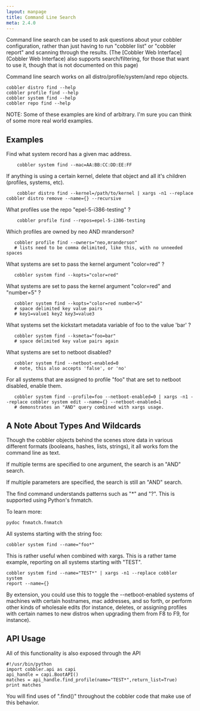 ```yaml
---
layout: manpage
title: Command Line Search
meta: 2.4.0
---
```


Command line search can be used to ask questions about your cobbler
configuration, rather than just having to run "cobbler list" or
"cobbler report" and scanning through the results. (The
[Cobbler Web Interface](Cobbler Web Interface) also
supports search/filtering, for those that want to use it, though
that is not documented on this page)

Command line search works on all distro/profile/system/and repo
objects.

    cobbler distro find --help
    cobbler profile find --help
    cobbler system find --help
    cobbler repo find --help

NOTE: Some of these examples are kind of arbitrary. I'm sure you
can think of some more real world examples.

## Examples

Find what system record has a given mac address.

        cobbler system find --mac=AA:BB:CC:DD:EE:FF

If anything is using a certain kernel, delete that object and all
it's children (profiles, systems, etc).

     
        cobbler distro find --kernel=/path/to/kernel | xargs -n1 --replace cobbler distro remove --name={} --recursive

What profiles use the repo "epel-5-i386-testing" ?

        cobbler profile find --repos=epel-5-i386-testing

Which profiles are owned by neo AND mranderson?

       cobbler profile find --owners="neo,mranderson"
       # lists need to be comma delimited, like this, with no unneeded spaces

What systems are set to pass the kernel argument "color=red" ?

       cobbler system find --kopts="color=red"

What systems are set to pass the kernel argument "color=red" and
"number=5" ?

       cobbler system find --kopts="color=red number=5"
       # space delimited key value pairs
       # key1=value1 key2 key3=value3
      

What systems set the kickstart metadata variable of foo to the
value 'bar' ?

       cobbler system find --ksmeta="foo=bar"
       # space delimited key value pairs again

What systems are set to netboot disabled?

       cobbler system find --netboot-enabled=0
       # note, this also accepts 'false', or 'no'

For all systems that are assigned to profile "foo" that are set to
netboot disabled, enable them.

       cobbler system find --profile=foo --netboot-enabled=0 | xargs -n1 --replace cobbler system edit --name={} --netboot-enabled=1
       # demonstrates an "AND" query combined with xargs usage.

## A Note About Types And Wildcards

Though the cobbler objects behind the scenes store data in various
different formats (booleans, hashes, lists, strings), it all works
fom the command line as text.

If multiple terms are specified to one argument, the search is an
"AND" search.

If multiple parameters are specified, the search is still an "AND"
search.

The find command understands patterns such as "\*" and "?". This is
supported using Python's fnmatch.

To learn more:

    pydoc fnmatch.fnmatch

All systems starting with the string foo:

    cobbler system find --name="foo*"

This is rather useful when combined with xargs. This is a rather
tame example, reporting on all systems starting with "TEST".

    cobbler system find --name="TEST*" | xargs -n1 --replace cobbler system 
    report --name={}

By extension, you could use this to toggle the --netboot-enabled
systems of machines with certain hostnames, mac addresses, and so
forth, or perform other kinds of wholesale edits (for instance,
deletes, or assigning profiles with certain names to new distros
when upgrading them from F8 to F9, for instance).

## API Usage

All of this functionality is also exposed through the API

    #!/usr/bin/python
    import cobbler.api as capi
    api_handle = capi.BootAPI()
    matches = api_handle.find_profile(name="TEST*",return_list=True)
    print matches

You will find uses of ".find()" throughout the cobbler code that
make use of this behavior.

